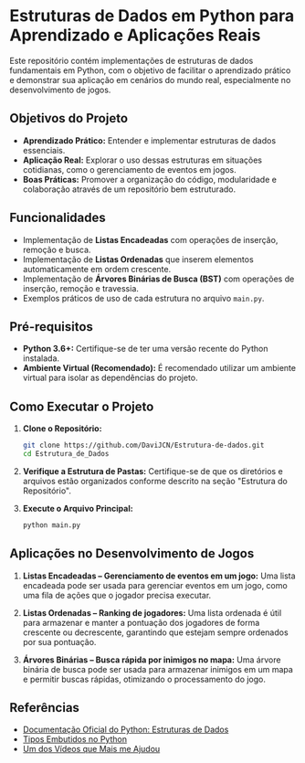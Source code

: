 # Estruturas de Dados em Python para Aprendizado e Aplicações Reais

Este repositório contém implementações de estruturas de dados fundamentais em Python, com o objetivo de facilitar o aprendizado prático e demonstrar sua aplicação em cenários do mundo real, especialmente no desenvolvimento de jogos.

## Objetivos do Projeto

* **Aprendizado Prático:** Entender e implementar estruturas de dados essenciais.
* **Aplicação Real:** Explorar o uso dessas estruturas em situações cotidianas, como o gerenciamento de eventos em jogos.
* **Boas Práticas:** Promover a organização do código, modularidade e colaboração através de um repositório bem estruturado.

## Funcionalidades

* Implementação de **Listas Encadeadas** com operações de inserção, remoção e busca.
* Implementação de **Listas Ordenadas** que inserem elementos automaticamente em ordem crescente.
* Implementação de **Árvores Binárias de Busca (BST)** com operações de inserção, remoção e travessia.
* Exemplos práticos de uso de cada estrutura no arquivo `main.py`.

## Pré-requisitos

* **Python 3.6+:** Certifique-se de ter uma versão recente do Python instalada.
* **Ambiente Virtual (Recomendado):** É recomendado utilizar um ambiente virtual para isolar as dependências do projeto.

## Como Executar o Projeto

1.  **Clone o Repositório:**
    ```bash
    git clone https://github.com/DaviJCN/Estrutura-de-dados.git
    cd Estrutura_de_Dados
    ```

2.  **Verifique a Estrutura de Pastas:**
    Certifique-se de que os diretórios e arquivos estão organizados conforme descrito na seção "Estrutura do Repositório".

3.  **Execute o Arquivo Principal:**
    ```bash
    python main.py
    ```

## Aplicações no Desenvolvimento de Jogos

1.  **Listas Encadeadas – Gerenciamento de eventos em um jogo:**
    Uma lista encadeada pode ser usada para gerenciar eventos em um jogo, como uma fila de ações que o jogador precisa executar.

2.  **Listas Ordenadas – Ranking de jogadores:**
    Uma lista ordenada é útil para armazenar e manter a pontuação dos jogadores de forma crescente ou decrescente, garantindo que estejam sempre ordenados por sua pontuação.

3.  **Árvores Binárias – Busca rápida por inimigos no mapa:**
    Uma árvore binária de busca pode ser usada para armazenar inimigos em um mapa e permitir buscas rápidas, otimizando o processamento do jogo.

## Referências

* [Documentação Oficial do Python: Estruturas de Dados](https://docs.python.org/3/tutorial/datastructures.html)
* [Tipos Embutidos no Python](https://docs.python.org/3/library/stdtypes.html)
* [Um dos Vídeos que Mais me Ajudou](https://www.youtube.com/watch?v=ix9cRaBkVe0)
